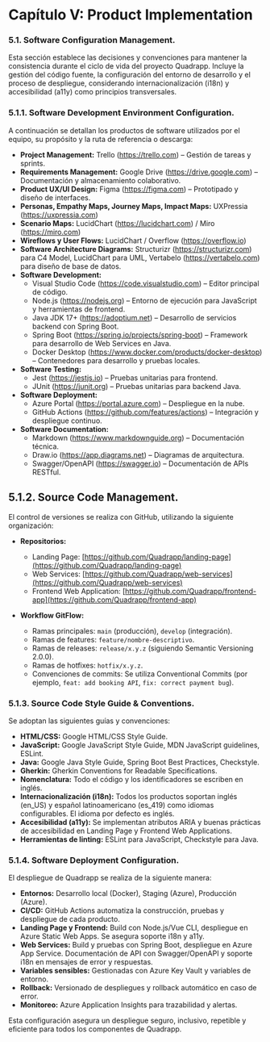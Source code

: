 # Capítulo V: Product Implementation

### 5.1. Software Configuration Management.

Esta sección establece las decisiones y convenciones para mantener la consistencia durante el ciclo de vida del proyecto Quadrapp. Incluye la gestión del código fuente, la configuración del entorno de desarrollo y el proceso de despliegue, considerando internacionalización (i18n) y accesibilidad (a11y) como principios transversales.

### 5.1.1. Software Development Environment Configuration. 

A continuación se detallan los productos de software utilizados por el equipo, su propósito y la ruta de referencia o descarga:

- **Project Management:** Trello (https://trello.com) – Gestión de tareas y sprints.
- **Requirements Management:** Google Drive (https://drive.google.com) – Documentación y almacenamiento colaborativo.
- **Product UX/UI Design:** Figma (https://figma.com) – Prototipado y diseño de interfaces.
- **Personas, Empathy Maps, Journey Maps, Impact Maps:** UXPressia (https://uxpressia.com)
- **Scenario Maps:** LucidChart (https://lucidchart.com) / Miro (https://miro.com)
- **Wireflows y User Flows:** LucidChart / Overflow (https://overflow.io)
- **Software Architecture Diagrams:** Structurizr (https://structurizr.com) para C4 Model, LucidChart para UML, Vertabelo (https://vertabelo.com) para diseño de base de datos.
- **Software Development:** 
  - Visual Studio Code (https://code.visualstudio.com) – Editor principal de código.
  - Node.js (https://nodejs.org) – Entorno de ejecución para JavaScript y herramientas de frontend.
  - Java JDK 17+ (https://adoptium.net) – Desarrollo de servicios backend con Spring Boot.
  - Spring Boot (https://spring.io/projects/spring-boot) – Framework para desarrollo de Web Services en Java.
  - Docker Desktop (https://www.docker.com/products/docker-desktop) – Contenedores para desarrollo y pruebas locales.
- **Software Testing:** 
  - Jest (https://jestjs.io) – Pruebas unitarias para frontend.
  - JUnit (https://junit.org) – Pruebas unitarias para backend Java.
- **Software Deployment:** 
  - Azure Portal (https://portal.azure.com) – Despliegue en la nube.
  - GitHub Actions (https://github.com/features/actions) – Integración y despliegue continuo.
- **Software Documentation:** 
  - Markdown (https://www.markdownguide.org) – Documentación técnica.
  - Draw.io (https://app.diagrams.net) – Diagramas de arquitectura.
  - Swagger/OpenAPI (https://swagger.io) – Documentación de APIs RESTful.

## 5.1.2. Source Code Management.

El control de versiones se realiza con GitHub, utilizando la siguiente organización:

- **Repositorios:**
  - Landing Page: [https://github.com/Quadrapp/landing-page](https://github.com/Quadrapp/landing-page)
  - Web Services: [https://github.com/Quadrapp/web-services](https://github.com/Quadrapp/web-services)
  - Frontend Web Application: [https://github.com/Quadrapp/frontend-app](https://github.com/Quadrapp/frontend-app)

- **Workflow GitFlow:**
  - Ramas principales: `main` (producción), `develop` (integración).
  - Ramas de features: `feature/nombre-descriptivo`.
  - Ramas de releases: `release/x.y.z` (siguiendo Semantic Versioning 2.0.0).
  - Ramas de hotfixes: `hotfix/x.y.z`.
  - Convenciones de commits: Se utiliza Conventional Commits (por ejemplo, `feat: add booking API`, `fix: correct payment bug`).

### 5.1.3. Source Code Style Guide & Conventions.

Se adoptan las siguientes guías y convenciones:

- **HTML/CSS:** Google HTML/CSS Style Guide.
- **JavaScript:** Google JavaScript Style Guide, MDN JavaScript guidelines, ESLint.
- **Java:** Google Java Style Guide, Spring Boot Best Practices, Checkstyle.
- **Gherkin:** Gherkin Conventions for Readable Specifications.
- **Nomenclatura:** Todo el código y los identificadores se escriben en inglés.
- **Internacionalización (i18n):** Todos los productos soportan inglés (en_US) y español latinoamericano (es_419) como idiomas configurables. El idioma por defecto es inglés.
- **Accesibilidad (a11y):** Se implementan atributos ARIA y buenas prácticas de accesibilidad en Landing Page y Frontend Web Applications.
- **Herramientas de linting:** ESLint para JavaScript, Checkstyle para Java.

### 5.1.4. Software Deployment Configuration. 

El despliegue de Quadrapp se realiza de la siguiente manera:

- **Entornos:** Desarrollo local (Docker), Staging (Azure), Producción (Azure).
- **CI/CD:** GitHub Actions automatiza la construcción, pruebas y despliegue de cada producto.
- **Landing Page y Frontend:** Build con Node.js/Vue CLI, despliegue en Azure Static Web Apps. Se asegura soporte i18n y a11y.
- **Web Services:** Build y pruebas con Spring Boot, despliegue en Azure App Service. Documentación de API con Swagger/OpenAPI y soporte i18n en mensajes de error y respuestas.
- **Variables sensibles:** Gestionadas con Azure Key Vault y variables de entorno.
- **Rollback:** Versionado de despliegues y rollback automático en caso de error.
- **Monitoreo:** Azure Application Insights para trazabilidad y alertas.

Esta configuración asegura un despliegue seguro, inclusivo, repetible y eficiente para todos los componentes de Quadrapp.